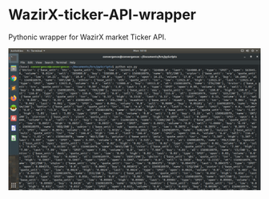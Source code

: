 # WazirX-ticker-API-wrapper
Pythonic wrapper for WazirX market Ticker API.

![Demo Screenshot](https://github.com/HRN-Projects/WazirX-ticker-API-wrapper/blob/master/Screenshot.png)
